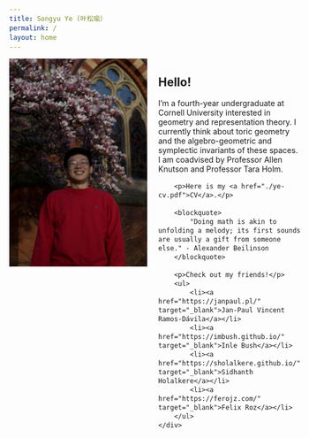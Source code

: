 ```yaml
---
title: Songyu Ye (叶松瑜）
permalink: /
layout: home
---
```


<div style="display: flex; align-items: flex-start;">
    <img src="./me-in-red.jpeg" width="250" height="auto" style="margin-right: 20px; float: left;" alt="Profile Picture" />
    <div>
        <h2>Hello!</h2>
        <p>I’m a fourth-year undergraduate at Cornell University interested in geometry and representation theory. I currently think about toric geometry and the algebro-geometric and symplectic invariants of these spaces. I am coadvised by Professor Allen Knutson and Professor Tara Holm.</p>
        
        <p>Here is my <a href="./ye-cv.pdf">CV</a>.</p>
        
        <blockquote>
            "Doing math is akin to unfolding a melody; its first sounds are usually a gift from someone else." - Alexander Beilinson
        </blockquote>
        
        <p>Check out my friends!</p>
        <ul>
            <li><a href="https://janpaul.pl/" target="_blank">Jan-Paul Vincent Ramos-Dávila</a></li>
            <li><a href="https://imbush.github.io/" target="_blank">Inle Bush</a></li>
            <li><a href="https://sholalkere.github.io/" target="_blank">Sidhanth Holalkere</a></li>
            <li><a href="https://ferojz.com/" target="_blank">Felix Roz</a></li>
        </ul>
    </div>
</div>
